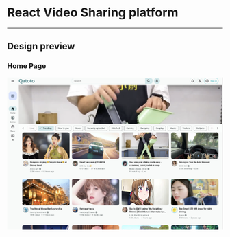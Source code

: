 # React Video Sharing platform
---

## Design preview

### Home Page

![Home Page](./design/home.png)